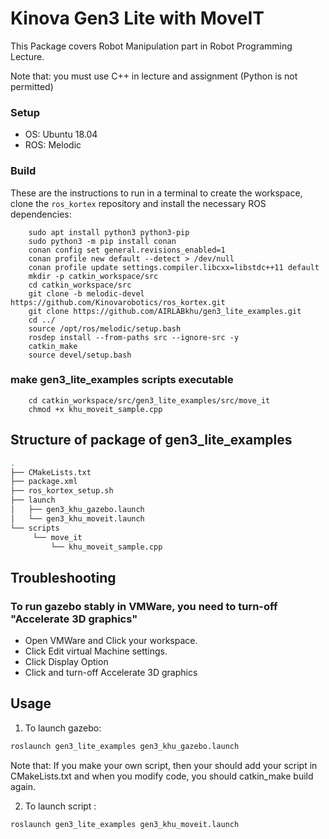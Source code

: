 # Kinova Gen3 Lite with MoveIT 

This Package covers Robot Manipulation part in Robot Programming Lecture.

Note that: you must use C++ in lecture and assignment (Python is not permitted)

### Setup

* OS: Ubuntu 18.04 
* ROS: Melodic


### Build

These are the instructions to run in a terminal to create the workspace, clone the `ros_kortex` repository and install the necessary ROS dependencies:

        sudo apt install python3 python3-pip
        sudo python3 -m pip install conan
        conan config set general.revisions_enabled=1
        conan profile new default --detect > /dev/null
        conan profile update settings.compiler.libcxx=libstdc++11 default
        mkdir -p catkin_workspace/src
        cd catkin_workspace/src
        git clone -b melodic-devel https://github.com/Kinovarobotics/ros_kortex.git 
        git clone https://github.com/AIRLABkhu/gen3_lite_examples.git
        cd ../
        source /opt/ros/melodic/setup.bash
        rosdep install --from-paths src --ignore-src -y
        catkin_make
        source devel/setup.bash

### make gen3_lite_examples scripts executable
        cd catkin_workspace/src/gen3_lite_examples/src/move_it
        chmod +x khu_moveit_sample.cpp


## Structure of package of gen3_lite_examples
```sh
.
├── CMakeLists.txt
├── package.xml
├── ros_kortex_setup.sh
├── launch
│   ├── gen3_khu_gazebo.launch
│   └── gen3_khu_moveit.launch
└── scripts
     └── move_it
         └── khu_moveit_sample.cpp
```

## Troubleshooting
### To run gazebo stably in VMWare, you need to turn-off "Accelerate 3D graphics"
* Open VMWare and Click your workspace.
* Click Edit virtual Machine settings.
* Click Display Option
* Click and turn-off Accelerate 3D graphics

## Usage

1. To launch gazebo:
```sh
roslaunch gen3_lite_examples gen3_khu_gazebo.launch
```

Note that: If you make your own script, then your should add your script in CMakeLists.txt and when you modify code, you should catkin_make build again.

2. To launch script :
```sh
roslaunch gen3_lite_examples gen3_khu_moveit.launch
```



